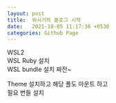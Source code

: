 ```yaml
---
layout: post
title:  워시기의 블로그 시작
date:   2021-10-05 11:17:36 +0530
categories: Github Page
---
```

WSL2  
WSL Ruby 설치  
WSL bundle 설치
짜잔~

Theme 설치하고
해당 폴도 마운트 하고  
필요 번들 설치  


